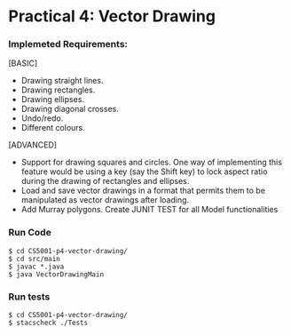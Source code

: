 # Practical 4: Vector Drawing


### Implemeted Requirements:

[BASIC]
- Drawing straight lines.
- Drawing rectangles.
- Drawing ellipses.
- Drawing diagonal crosses.
- Undo/redo.
- Different colours.

[ADVANCED]
- Support for drawing squares and circles. One way of implementing this feature would be
  using a key (say the Shift key) to lock aspect ratio during the drawing of rectangles and
  ellipses. 
- Load and save vector drawings in a format that permits them to be manipulated as vector
  drawings after loading.
- Add Murray polygons.
Create JUNIT TEST for all Model functionalities

### Run Code

~~~
$ cd CS5001-p4-vector-drawing/
$ cd src/main
$ javac *.java
$ java VectorDrawingMain
~~~

### Run tests

~~~
$ cd CS5001-p4-vector-drawing/
$ stacscheck ./Tests
~~~


